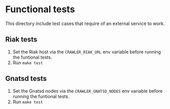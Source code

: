 # Functional tests

This directory include test cases that require of an external service to work.

## Riak tests

1. Set the Riak host via the `CRAWLER_RIAK_URL` env variable before running the funtional tests.
2. Run `make test`

## Gnatsd tests

1. Set the Gnatsd nodes via the `CRAWLER_GNATSD_NODES` env variable before running the funtional tests.
2. Run `make test`
